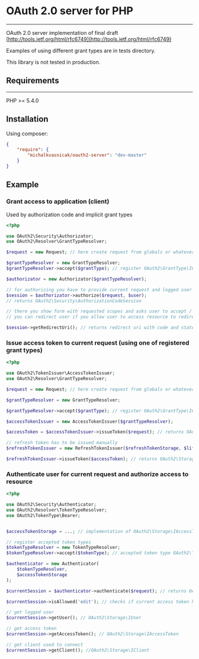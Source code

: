 # OAuth 2.0 server for PHP
---

OAuth 2.0 server implementation of final draft [http://tools.ietf.org/html/rfc6749](http://tools.ietf.org/html/rfc6749)

Examples of using different grant types are in tests directory.

This library is not tested in production.


## Requirements
---

PHP >= 5.4.0

## Installation

Using composer:

```json
{
    "require": {
        "michalkvasnicak/oauth2-server": "dev-master"
    }
}
```
## Example

### Grant access to application (client)

Used by authorization code and implicit grant types

```php
<?php

use OAuth2\Security\Authorizator;
use OAuth2\Resolver\GrantTypeResolver;

$request = new Request; // here create request from globals or whatever

$grantTypeResolver = new GrantTypeResolver;
$grantTypeResolver->accept($grantType); // register OAuth2\GrantType\IGrantType or OAuth2\GrantType\IAuthorizationType

$authorizator = new Authorizator($grantTypeResolver);

// for authorizing you have to provide current request and logged user
$session = $authorizator->authorize($request, $user); 
// returns OAuth2\Security\AuthorizationCodeSession

// there you show form with requested scopes and asks user to accept / deny this request
// you can redirect user if you allow user to access resource to redirect uri from auth session

$session->getRedirectUri(); // returns redirect uri with code and state (if state was provided)
```


### Issue access token to current request (using one of registered grant types)

```php
<?php

use OAuth2\TokenIssuer\AccessTokenIssuer;
use OAuth2\Resolver\GrantTypeResolver;

$request = new Request; // here create request from globals or whatever, implement OAuth2\Http\IRequest

$grantTypeResolver = new GrantTypeResolver;

$grantTypeResolver->accept($grantType); // register OAuth2\GrantType\IGrantType 

$accessTokenIssuer = new AccessTokenIssuer($grantTypeResolver);

$accessToken = $accessTokenIssuer->issueToken($request); // returns OAuth2\Storage\IAccessToken

// refresh token has to be issued manually
$refreshTokenIssuer = new RefreshTokenIssuer($refreshTokenStorage, $lifetime);

$refreshTokenIssuer->issueToken($accessToken); // returns OAuth2\Storage\IRefreshToken
```

### Authenticate user for current request and authorize access to resource

```php
<?php

use OAuth2\Security\Authenticator;
use OAuth2\Resolver\TokenTypeResolver;
use OAuth2\TokenType\Bearer;


$accessTokenStorage = ...; // implementation of OAuth2\Storage\IAccessTokenStorage

// register accepted token types
$tokenTypeResolver = new TokenTypeResolver;
$tokenTypeResolver->accept($tokenType); // accepted token type OAuth2\TokenType\ITokenType

$authenticator = new Authenticator(
    $tokenTypeResolver,
    $accessTokenStorage
);

$currentSession = $authenticator->authenticate($request); // returns OAuth2\Security\Session

$currentSession->isAllowed('edit'); // checks if current access token has given scope, returns boolean

// get logged user
$currentSession->getUser(); // OAuth2\Storage\IUser

// get access token
$currentSession->getAccessToken(); // OAuth2\Storage\IAccessToken

// get client used to connect
$currentSession->getClient(); //OAuth2\Storage\IClient
```
